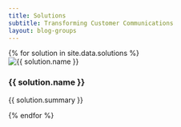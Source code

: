 ```yaml
---
title: Solutions
subtitle: Transforming Customer Communications
layout: blog-groups
---
```



<!-- Service Start -->
<div class="section winbiz-service-section section-padding">
  <div class="container">
      <!-- Service Wrap Start -->
      <div class="service-grid-wrap">
          <div class="row">         
            {% for solution in site.data.solutions %}
              <div class="col-lg-4 col-md-6">
                  <!-- Service Item Start -->
                  <div class="service-item-03">
                      <div class="service-img">
                          <a {% if solution.link %}href='{{ solution.link }}'{% endif %} {% if solution.target %}target='{{ solution.target }}'{% endif %}><img src="{{ solution.hero }}" alt="{{ solution.name }}"></a>
                      </div>
                      <div class="service-content">
                          <div class="service-text">
                              <h3 class="title"><a {% if solution.link %}href='{{ solution.link }}'{% endif %} {% if solution.target %}target='{{ solution.target }}'{% endif %}>{{ solution.name }}</a></h3>
                              <p>{{ solution.summary }}</p>
                          </div>
                          <div class="service-link">
                              <a class="link-more" {% if solution.link %}href='{{ solution.link }}'{% endif %} {% if solution.target %}target='{{ solution.target }}'{% endif %}><i class="flaticon-right-arrow-2"></i></a>
                          </div>
                      </div>
                  </div>
                  <!-- Service Item End -->
              </div>
              {% endfor %}
          </div>
      </div>
      <!-- Service Wrap End -->
  </div>
</div>
<!-- Service End -->